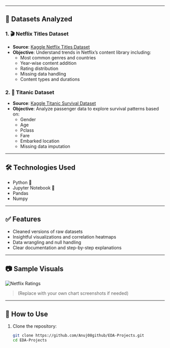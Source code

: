 
---

## 📌 Datasets Analyzed

### 1. 🎬 Netflix Titles Dataset
- **Source**: [Kaggle Netflix Titles Dataset](https://www.kaggle.com/datasets/shivamb/netflix-shows)
- **Objective**: Understand trends in Netflix’s content library including:
  - Most common genres and countries
  - Year-wise content addition
  - Rating distribution
  - Missing data handling
  - Content types and durations

### 2. 🚢 Titanic Dataset
- **Source**: [Kaggle Titanic Survival Dataset](https://www.kaggle.com/datasets/yasserh/titanic-dataset)
- **Objective**: Analyze passenger data to explore survival patterns based on:
  - Gender
  - Age
  - Pclass
  - Fare
  - Embarked location
  - Missing data imputation

---

## 🛠️ Technologies Used

- Python 🐍
- Jupyter Notebook 📓
- Pandas
- Numpy

---

## ✅ Features

- Cleaned versions of raw datasets
- Insightful visualizations and correlation heatmaps
- Data wrangling and null handling
- Clear documentation and step-by-step explanations

---

## 📷 Sample Visuals

![Netflix Ratings](https://upload.wikimedia.org/wikipedia/commons/thumb/1/1e/Netflix_2015_logo.svg/2560px-Netflix_2015_logo.svg.png)
> (Replace with your own chart screenshots if needed)

---

## 🚀 How to Use

1. Clone the repository:
   ```bash
   git clone https://github.com/Anuj08github/EDA-Projects.git
   cd EDA-Projects

